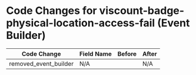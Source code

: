 # Code Changes for viscount-badge-physical-location-access-fail (Event Builder)

| Code Change | Field Name | Before | After |
|-------------|------------|--------|-------|
| removed_event_builder | N/A |  | N/A |